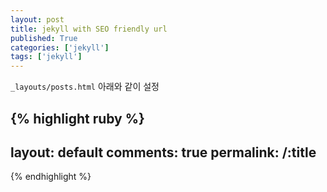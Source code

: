 ```yaml
---
layout: post
title: jekyll with SEO friendly url
published: True
categories: ['jekyll']
tags: ['jekyll']
---
```


`_layouts/posts.html` 아래와 같이 설정


{% highlight ruby %}
---
layout: default
comments: true
permalink: /:title
---
{% endhighlight %}